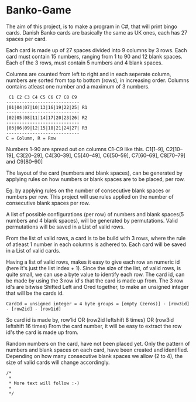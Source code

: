 # Banko-Game
The aim of this project, is to make a program in C#, that will print bingo cards.
Danish Banko cards are basically the same as UK ones, each has 27 spaces per card.

Each card is made up of 27 spaces divided into 9 columns by 3 rows.
Each card must contain 15 numbers, ranging from 1 to 90 and 12 blank spaces.
Each of the 3 rows, must contain 5 numbers and 4 blank spaces.

Columns are counted from left to right and in each seperate column, numbers
are sorted from top to bottom (rows), in increasing order.
Columns contains atleast one number and a maximum of 3 numbers.

     C1 C2 C3 C4 C5 C6 C7 C8 C9
    ----------------------------
    |01|04|07|10|13|16|19|22|25| R1
    ----------------------------
    |02|05|08|11|14|17|20|23|26| R2
    ----------------------------
    |03|06|09|12|15|18|21|24|27| R3
    ----------------------------
    C = Column, R = Row



Numbers 1-90 are spread out on columns C1-C9 like this.
C1[1–9], C2[10–19], C3[20–29], C4[30–39], C5[40–49], C6[50–59], C7[60–69], C8[70–79] and C9[80–90]

The layout of the card (numbers and blank spaces), can be generated by applying rules on
how numbers or blank spaces are to be placed, per row.

Eg. by applying rules on the number of consecutive blank spaces or numbers per row.
This project will use rules applied on the number of consecutive blank spaces per row.

A list of possible configurations (per row) of numbers and blank spaces(5 numbers and 4 blank spaces),
will be generated by permutations. Valid permutations will be saved in a List of valid rows.

From the list of valid rows, a card is to be build with 3 rows, where the rule of atleast 1 number
in each columns is adhered to. Each card will be saved in a List of valid cards.

Having a list of valid rows, makes it easy to give each row an numeric id (here it's just the list index + 1).
Since the size of the list, of valid rows, is quite small, we can use a byte value to identify each row.
The card id, can be made by using the 3 row id's that the card is made up from.
The 3 row id's are bitwise Shifted Left and Ored together, to make an unsigned integer that will be the cards id.

    CardId = unsigned integer = 4 byte groups = [empty (zeros)] - [row3id] - [row2id] - [row1id]
So card id is made by, row1id OR (row2id leftshift 8 times) OR (row3id leftshift 16 times)
From the card number, it will be easy to extract the row id's the card is made up from.

Random numbers on the card, have not been placed yet. Only the pattern of numbers and blank spaces on each card,
have been created and identified. Depending on how many consecutive blank spaces we allow (2 to 4), the size of
valid cards will change accordingly.

    /*
     * 
     * More text will follow :-)
     * 
     */
